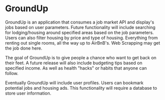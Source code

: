 # GroundUp
GroundUp is an application that consumes a job market API and display's jobs based on user parameters. Future functionality will include searching for lodging/housing around specified areas based on the job parameters. Users can also filter housing by price and type of housing. Everything from renting out single rooms, all the way up to AirBnB's. 
Web Scrapping may get the job done here.

The goal of GroundUp is to give people a chance who want to get back on their feet. A future release will also include budgeting tips based on specified income. As well as health "hacks" or habits that anyone can follow. 

Eventually GroundUp will include user profiles. Users can bookmark potential jobs and housing ads. This functionality will require a database to store user information. 
